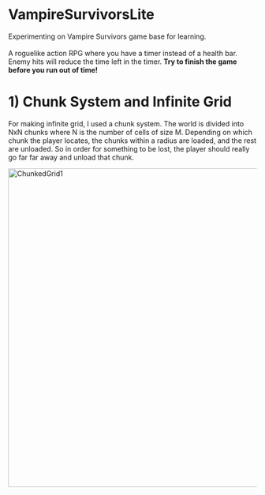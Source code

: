 # VampireSurvivorsLite
Experimenting on Vampire Survivors game base for learning. <br/><br/>
A roguelike action RPG where you have a timer instead of a health bar. Enemy hits will reduce the time left in the timer. **Try to finish the game before you run out of time!**

# 1) Chunk System and Infinite Grid
For making infinite grid, I used a chunk system. 
The world is divided into NxN chunks where N is the number of cells of size M.
Depending on which chunk the player locates, the chunks within a radius are loaded, and the rest are unloaded. 
So in order for something to be lost, the player should really go far far away and unload that chunk.

<img width="1160" height="646" alt="ChunkedGrid1" src="https://github.com/user-attachments/assets/0514ab92-3f63-4492-8bb4-4601056bba7d" />
